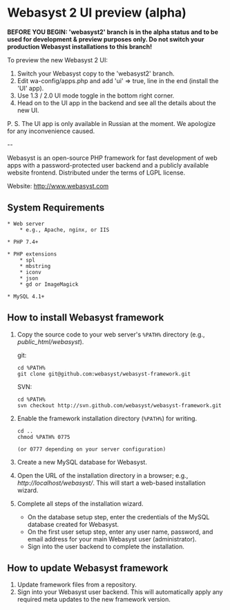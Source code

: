 # Webasyst 2 UI preview (alpha) #

**BEFORE YOU BEGIN: 'webasyst2' branch is in the alpha status and to be used for development & preview purposes only. Do not switch your production Webasyst installations to this branch!**

To preview the new Webasyst 2 UI:
1. Switch your Webasyst copy to the 'webasyst2' branch.
2. Edit wa-config/apps.php and add 'ui' => true, line in the end (install the 'UI' app).
3. Use 1.3 / 2.0 UI mode toggle in the bottom right corner.
4. Head on to the UI app in the backend and see all the details about the new UI.

P. S. The UI app is only available in Russian at the moment. We apologize for any inconvenience caused.

--

Webasyst is an open-source PHP framework for fast development of web apps with a password-protected user backend and a publicly available website frontend.
Distributed under the terms of LGPL license.

Website: http://www.webasyst.com

## System Requirements ##

	* Web server
		* e.g., Apache, nginx, or IIS
		
	* PHP 7.4+
 
	* PHP extensions
		* spl
		* mbstring
		* iconv
		* json
		* gd or ImageMagick

	* MySQL 4.1+


## How to install Webasyst framework ##

1. Copy the source code to your web server's `%PATH%` directory (e.g., *public_html/webasyst*).

	git:
	```
	cd %PATH%
	git clone git@github.com:webasyst/webasyst-framework.git
	```

	SVN:
	```
	cd %PATH%
	svn checkout http://svn.github.com/webasyst/webasyst-framework.git
	```

2. Enable the framework installation directory (`%PATH%`) for writing.
	```
	cd ..
	chmod %PATH% 0775
	
	(or 0777 depending on your server configuration)
	```

3. Create a new MySQL database for Webasyst.

4. Open the URL of the installation directory in a browser; e.g., *http://localhost/webasyst/*. This will start a web-based installation wizard.

5. Complete all steps of the installation wizard.
    * On the database setup step, enter the credentials of the MySQL database created for Webasyst.
    * On the first user setup step, enter any user name, password, and email address for your main Webasyst user (administrator).
    * Sign into the user backend to complete the installation.

## How to update Webasyst framework ##

1. Update framework files from a repository.
2. Sign into your Webasyst user backend. This will automatically apply any required meta updates to the new framework version.
